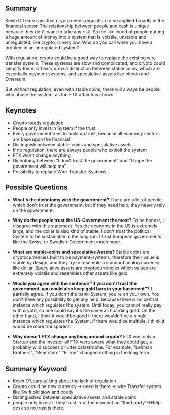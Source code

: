 ## Summary
Kevin O'Leary says that crypto needs regulation to be applied broadly in the financial sector.  The relationship between people and cash is unique because they don't want to take any risk.
So the likelihood of people putting a huge amount of money into a system that is volatile, unstable and unregulated, like crypto, is very low.
Who do you call when you have a problem in an unregulated system?

With regulation, crypto could be a good way to replace the existing wire transfer system. These systems are slow and complicated, and crypto could simplify them.
O'Leary drew a distinction between stable coins, which are essentially payment systems, and speculative assets like bitcoin and Ethereum. 

But without regulation, even with stable coins, there will always be people who abuse the system, as the FTX affair has shown.

## Keynotes
- Crypto needs regulation
- People only invest in System if the trust
- Every government tries to build up trust, because all economy sectors are base upon the financial
- Distinguish between stable-coins and speculative assets
- If no regulation, there are always people who exploit the system
- FTX won't change anything
- Dichotomy between "I don't trust the government" and "I hope the government will help me"
- Possibility to replace Wire-Transfer-Systems

## Possible Questions

- **What's the dichotomy with the government?**
	There are a lot of people which don't trust the government, but if they need help, they heavily rely on the government.

- **Why do the people trust the US-Government the most?**
	To be honest, I disagree with this statement. Yes the economy in the US is extremely large, and the dollar is also kind of stable, I don't trust the political System to be sustainable in the long run. I trust European governments like the Swiss, or Swedish-Government much more.

- **What are stable-coins and speculative Assets?**
	Stable coins are cryptocurrencies built to be payment-systems, therefore their value is stable by design, and they try to resemble a standard analog currency like dollar.
	Speculative assets are cryptocurrencies which values are extremely volatile and resembles other assets like gold.

- **Would you agree with the sentence "If you don't trust the government, you could also keep gold bars in your basement"?**
	I partially agree. If you don't the bank-System, you're on your own. You don't have any possibility to get any help, because there is no central instance which regulates the system.
	Until today, you cannot really pay with crypto, so one could say it's the same as hoarding gold.
	On the other hand, I think it would be good if there wouldn't be a single instance which regulates the System. If there would be multiple, I think it would be more transparent.

- **Why doesn't FTX change anything around crypto?**
	FTX was only a Startup and the investor of FTX were aware what they could get, a probably wild success or utter catastrophe. For example, "Lehman Brothers", "Bear stern" "Enron" changed nothing in the long term.

## Summary Keyword
- Kevin O'Leary talking about the lack of regulation
- Crypto could be new currency -> need is there ->  wire Transfer system like Swift old slow and costly
- Distinguished between speculative assets and stable coins
- people only invest if they trust -> at the moment no "third party"->Help desk so no trust is there.